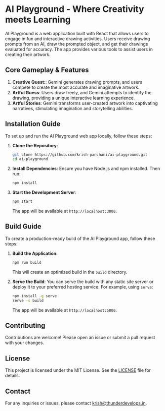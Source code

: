 # AI Playground - Where Creativity meets Learning

AI Playground is a web application built with React that allows users to engage in fun and interactive drawing activities. Users receive drawing prompts from an AI, draw the prompted object, and get their drawings evaluated for accuracy. The app provides various tools to assist users in creating their artwork.

## Core Gameplay & Features

1. **Creative Quest:**: Gemini generates drawing prompts, and users compete to create the most accurate and imaginative artwork.
2. **Artful Guess**: Users draw freely, and Gemini attempts to identify the drawing, providing a unique interactive learning experience.
3. **Artful Stories**: Gemini transforms user-created artwork into captivating narratives, stimulating imagination and storytelling abilities.

## Installation Guide

To set up and run the AI Playground web app locally, follow these steps:

1. **Clone the Repository**:
    ```sh
    git clone https://github.com/krish-panchani/ai-playground.git
    cd ai-playground
    ```

2. **Install Dependencies**:
    Ensure you have Node.js and npm installed. Then run:
    ```sh
    npm install
    ```

3. **Start the Development Server**:
    ```sh
    npm start
    ```

    The app will be available at `http://localhost:3000`.

## Build Guide

To create a production-ready build of the AI Playground app, follow these steps:

1. **Build the Application**:
    ```sh
    npm run build
    ```

    This will create an optimized build in the `build` directory.

2. **Serve the Build**:
    You can serve the build with any static site server or deploy it to your preferred hosting service. For example, using `serve`:
    ```sh
    npm install -g serve
    serve -s build
    ```

    The app will be available at `http://localhost:5000`.

## Contributing

Contributions are welcome! Please open an issue or submit a pull request with your changes.

## License

This project is licensed under the MIT License. See the [LICENSE](LICENSE) file for details.

## Contact

For any inquiries or issues, please contact [krish@thunderdevelops.in](mailto:krish@thunderdevelops.in).

